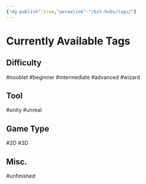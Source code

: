 ```yaml
---
{"dg-publish":true,"permalink":"/bit-hubs/tags/"}
---
```


# Currently Available Tags

## Difficulty
#nooblet
#beginner
#intermediate
#advanced
#wizard

## Tool
#unity
#unreal

## Game Type
#2D
#3D 

## Misc.
#unfinished